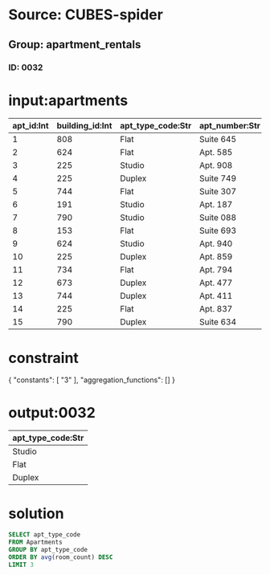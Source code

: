 # Source: CUBES-spider
## Group: apartment_rentals
### ID: 0032

# input:apartments

| apt_id:Int | building_id:Int | apt_type_code:Str | apt_number:Str | bathroom_count:Int | bedroom_count:Int | room_count:Str |
|---|---|---|---|---|---|---|
| 1 | 808 | Flat | Suite 645 | 1 | 3 | 7 |
| 2 | 624 | Flat | Apt. 585 | 2 | 4 | 5 |
| 3 | 225 | Studio | Apt. 908 | 1 | 6 | 7 |
| 4 | 225 | Duplex | Suite 749 | 1 | 5 | 8 |
| 5 | 744 | Flat | Suite 307 | 2 | 4 | 9 |
| 6 | 191 | Studio | Apt. 187 | 3 | 5 | 9 |
| 7 | 790 | Studio | Suite 088 | 2 | 4 | 6 |
| 8 | 153 | Flat | Suite 693 | 2 | 3 | 9 |
| 9 | 624 | Studio | Apt. 940 | 1 | 4 | 8 |
| 10 | 225 | Duplex | Apt. 859 | 2 | 3 | 6 |
| 11 | 734 | Flat | Apt. 794 | 1 | 5 | 3 |
| 12 | 673 | Duplex | Apt. 477 | 2 | 6 | 3 |
| 13 | 744 | Duplex | Apt. 411 | 2 | 5 | 9 |
| 14 | 225 | Flat | Apt. 837 | 2 | 4 | 8 |
| 15 | 790 | Duplex | Suite 634 | 3 | 6 | 8 |

# constraint

{
  "constants": [
    "3"
  ],
  "aggregation_functions": []
}

# output:0032

| apt_type_code:Str |
|---|
| Studio |
| Flat |
| Duplex |

# solution

```sql
SELECT apt_type_code
FROM Apartments
GROUP BY apt_type_code
ORDER BY avg(room_count) DESC
LIMIT 3
```
